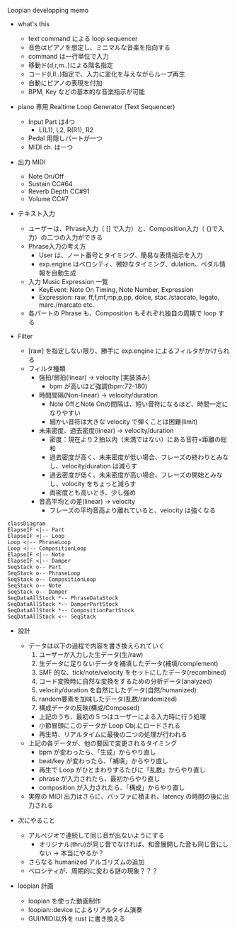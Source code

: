 Loopian developping memo

- what's this
    - text command による loop sequencer
    - 音色はピアノを想定し、ミニマルな音楽を指向する
    - command は一行単位で入力
    - 移動ド(d,r,m..)による階名指定
    - コード(I,II..)指定で、入力に変化を与えながらループ再生
    - 自動にピアノの表現を付加
    - BPM, Key などの基本的な音楽指示が可能

- piano 専用 Realtime Loop Generator (Text Sequencer)
    - Input Part は4つ
        - L(L1), L2, R(R1), R2
    - Pedal 用隠しパートが一つ
    - MIDI ch. は一つ
- 出力 MIDI
    - Note On/Off
    - Sustain CC#64
    - Reverb Depth CC#91
    - Volume CC#7
- テキスト入力
    - ユーザーは、Phrase入力（ [] で入力）と、Composition入力（ {}で入力）の二つの入力ができる
    - Phrase入力の考え方
        - User は、ノート番号とタイミング、簡易な表情指示を入力
        - exp.engine はベロシティ、微妙なタイミング、dulation、ペダル情報を自動生成
    - 入力 Music Expression 一覧
        - KeyEvent: Note On Timing, Note Number, Expression
        - Expression: raw, ff,f,mf,mp,p,pp, dolce, stac./staccato, legato, marc./marcato etc.
    - 各パートの Phrase も、Composition もそれぞれ独自の周期で loop する
- Filter
    - [raw] を指定しない限り、勝手に exp.engine によるフィルタがかけられる
    - フィルタ種類
        - 強拍/弱拍(linear) -> velocity [実装済み]
            - bpm が高いほど強調(bpm:72-180)
        - 時間間隔(Non-linear) -> velocity/duration
            - Note OffとNote Onの間隔は、短い音符になるほど、時間一定になりやすい
            - 細かい音符は大きな velocity で弾くことは困難(limit)
        - 未来密度、過去密度(linear) -> velocity/duration
            - 密度：現在より２拍以内（未満ではない）にある音符×距離の総和
            - 過去密度が高く、未来密度が低い場合、フレーズの終わりとみなし、velocity/duration は減らす
            - 過去密度が低く、未来密度が高い場合、フレーズの開始とみなし、volocity をちょっと減らす
            - 両密度とも高いとき、少し強め
        - 音高平均との差(linear) -> velocity
            - フレーズの平均音高より離れていると、velocity は強くなる


```mermaid
classDiagram
ElapseIF <|-- Part
ElapseIF <|-- Loop
Loop <|-- PhraseLoop
Loop <|-- CompositionLoop
ElapseIF <|-- Note
ElapseIF <|-- Damper
SeqStack o-- Part
SeqStack o-- PhraseLoop
SeqStack o-- CompositionLoop
SeqStack o-- Note
SeqStack o-- Damper
SeqDataAllStock *-- PhraseDataStock
SeqDataAllStock *-- DamperPartStock
SeqDataAllStock *-- CompositionPartStock
SeqDataAllStock <-- SeqStack
```

- 設計
    - データは以下の過程で内容を書き換えられていく
        1. ユーザーが入力した生データ(生/raw)
        1. 生データに足りないデータを補填したデータ(補填/complement)
        1. SMF 的な、tick/note/velocity をセットにしたデータ(recombined)
        1. コード変換時に自然な変換をするための分析データ(analyzed)
        1. velocity/duration を自然にしたデータ(自然/humanized)
        1. random要素を加味したデータ(乱数/randomized)
        1. 構成データの反映(構成/Composed)
        - 上記のうち、最初の５つはユーザーによる入力時に行う処理
        - 小節冒頭にこのデータが Loop Obj.にロードされる
        - 再生時、リアルタイムに最後の二つの処理が行われる
    - 上記の各データが、他の要因で変更されるタイミング
        - bpm が変わったら、「生成」からやり直し
        - beat/key が変わったら、「補填」からやり直し
        - 再生で Loop がひとまわりするたびに「乱数」からやり直し
        - phrase が入力されたら、最初からやり直し
        - composition が入力されたら、「構成」からやり直し
    - 実際の MIDI 出力はさらに、バッファに積まれ、latency の時間の後に出力される

- 次にやること
    - アルペジオで連続して同じ音が出ないようにする
        - オリジナル(thru)が同じ音でなければ、和音展開した音も同じ音にしない -> 本当にやるか？
    - さらなる humanized アルゴリズムの追加
    - ベロシティが、周期的に変わる謎の現象？？？

- loopian 計画
    - loopian を使った動画制作
    - loopian::device によるリアルタイム演奏
    - GUI/MIDI以外を rust に書き換える
